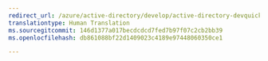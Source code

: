 ```yaml
---
redirect_url: /azure/active-directory/develop/active-directory-devquickstarts-xamarin
translationtype: Human Translation
ms.sourcegitcommit: 146d1377a017becdcdcd7fed7b97f07c2cb2bb39
ms.openlocfilehash: db861088bf22d1409023c4189e97448060350ce1

---
```



<!--HONumber=Feb17_HO1-->


